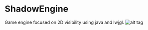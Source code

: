 # ShadowEngine
Game engine focused on 2D visibility using java and lwjgl.
![alt tag](http://i.imgur.com/bJdP9CN.jpg)

